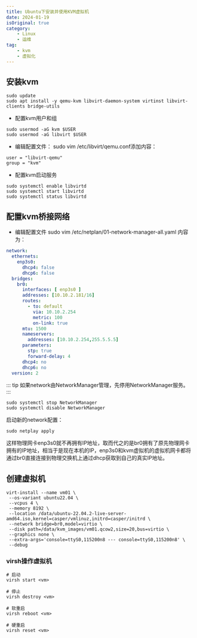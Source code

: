```yaml
---
title: Ubuntu下安装并使用KVM虚拟机
date: 2024-01-19
isOriginal: true
category:
    - Linux
    - 运维
tag: 
    - kvm
    - 虚拟化
---
```


## 安装kvm

```shell
sudo update
sudo apt install -y qemu-kvm libvirt-daemon-system virtinst libvirt-clients bridge-utils
```

- 配置kvm用户和组

```shell
sudo usermod -aG kvm $USER
sudo usermod -aG libvirt $USER
```

- 编辑配置文件： sudo vim /etc/libvirt/qemu.conf添加内容：

```shell
user = "libvirt-qemu"
group = "kvm"
```

- 配置kvm启动服务

```shell
sudo systemctl enable libvirtd
sudo systemctl start libvirtd
sudo systemctl status libvirtd
```

## 配置kvm桥接网络

- 编辑配置文件 sudo vim /etc/netplan/01-network-manager-all.yaml 内容为：

```yaml
network:
  ethernets:
    enp3s0:
      dhcp4: false
      dhcp6: false
  bridges:
    br0:
      interfaces: [ enp3s0 ]
      addresses: [10.10.2.181/16]
      routes:
        - to: default
          via: 10.10.2.254
          metric: 100
          on-link: true
      mtu: 1500
      nameservers:
        addresses: [10.10.2.254,255.5.5.5]
      parameters:
        stp: true
        forward-delay: 4
      dhcp4: no
      dhcp6: no
  version: 2
```

::: tip
如果network由NetworkManager管理，先停用NetworkManager服务。
:::

```shell
sudo systemctl stop NetworkManager
sudo systemctl disable NetworkManager
```

启动新的network配置：

```shell
sudo netplay apply
```

这样物理网卡enp3s0就不再拥有IP地址，取而代之的是br0拥有了原先物理网卡拥有的IP地址，相当于是现在本机的IP，enp3s0和kvm虚拟机的虚拟机网卡都将通过br0直接连接到物理交换机上通过dhcp获取到自己的真实IP地址。

## 创建虚拟机

```shell
virt-install --name vm01 \
 --os-variant ubuntu22.04 \
 --vcpus 4 \
 --memory 8192 \
 --location /data/ubuntu-22.04.2-live-server-amd64.iso,kernel=casper/vmlinuz,initrd=casper/initrd \
 --network bridge=br0,model=virtio \
 --disk path=/data/kvm_images/vm01.qcow2,size=20,bus=virtio \
 --graphics none \
 --extra-args='console=ttyS0,115200n8 --- console=ttyS0,115200n8' \
 --debug
```

### virsh操作虚拟机

```shell
# 启动
virsh start <vm>

# 停止
virsh destroy <vm>

# 软重启
virsh reboot <vm>

# 硬重启
virsh reset <vm>
```
